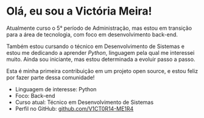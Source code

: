 # Olá, eu sou a Victória Meira!

Atualmente curso o 5° período de Administração, mas estou em transição para a área de tecnologia, com foco em desenvolvimento back-end.

Também estou cursando o técnico em Desenvolvimento de Sistemas e estou me dedicando a aprender *Python*, linguagem pela qual me interessei muito. Ainda sou iniciante, mas estou determinada a evoluir passo a passo.

Esta é minha primeira contribuição em um projeto open source, e estou feliz por fazer parte dessa comunidade!

- Linguagem de interesse: Python
- Foco: Back-end
- Curso atual: Técnico em Desenvolvimento de Sistemas
- Perfil no GitHub: [github.com/V1CT0R14-ME1R4](https://github.com/V1CT0R14-ME1R4)